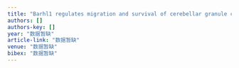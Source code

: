 ```yaml
---
title: "Barhl1 regulates migration and survival of cerebellar granule cells by controlling expression of the neurotrophin-3 gene"
authors: []
authors-key: []
year: "数据暂缺"
article-link: "数据暂缺"
venue: "数据暂缺"
bibex: "数据暂缺"
---
```

